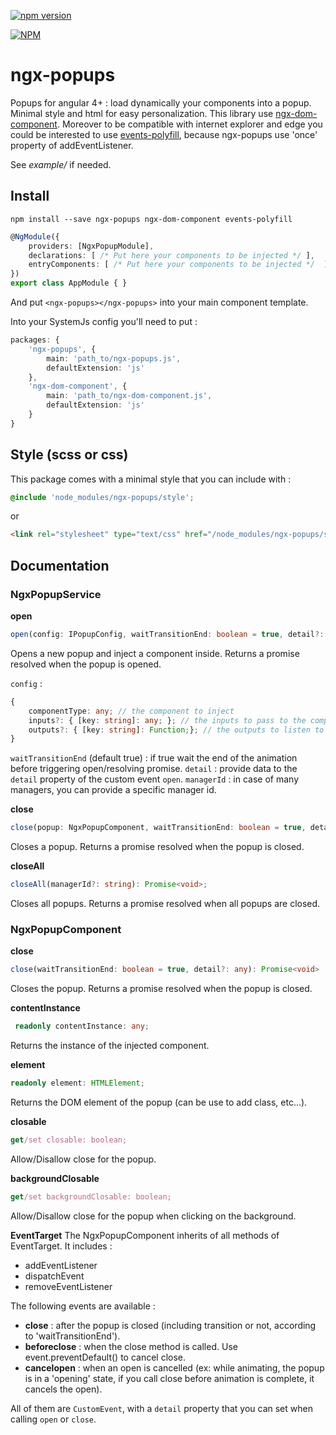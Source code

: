 [![npm version](https://badge.fury.io/js/ngx-popups.svg)](https://www.npmjs.com/package/ngx-popups)

[![NPM](https://nodei.co/npm/ngx-popups.png?downloads=true&downloadRank=true&stars=true)](https://nodei.co/npm/ngx-popups/)

# ngx-popups

Popups for angular 4+ : load dynamically your components into a popup. Minimal style and html for easy personalization.
This library use [ngx-dom-component](https://github.com/lifaon74/ngx-dom-component). Moreover to be compatible with internet explorer and edge you could be interested to use [events-polyfill](https://github.com/lifaon74/events-polyfill), because ngx-popups use 'once' property of addEventListener.

See *example/* if needed.

## Install
```
npm install --save ngx-popups ngx-dom-component events-polyfill
```
```ts
@NgModule({
    providers: [NgxPopupModule],
    declarations: [ /* Put here your components to be injected */ ],
    entryComponents: [ /* Put here your components to be injected */  ],
})
export class AppModule { }
```
And put `<ngx-popups></ngx-popups>` into your main component template.

Into your SystemJs config you'll need to put :
```ts
packages: {
    'ngx-popups', {
		main: 'path_to/ngx-popups.js',
		defaultExtension: 'js'
	},
	'ngx-dom-component', {
		main: 'path_to/ngx-dom-component.js',
		defaultExtension: 'js'
	}
}
```
## Style (scss or css)
This package comes with a minimal style that you can include with :
```scss
@include 'node_modules/ngx-popups/style';
```
or
```html
<link rel="stylesheet" type="text/css" href="/node_modules/ngx-popups/style.css">
```


## Documentation
### NgxPopupService
**open**
```ts
open(config: IPopupConfig, waitTransitionEnd: boolean = true, detail?: any, managerId?: string): Promise<NgxPopupComponent>
```
Opens a new popup and inject a component inside. Returns a promise resolved when the popup is opened.

`config` :
```ts
{
    componentType: any; // the component to inject
    inputs?: { [key: string]: any; }; // the inputs to pass to the component
    outputs?: { [key: string]: Function;}; // the outputs to listen to the component
}
```
`waitTransitionEnd` (default true) : if true wait the end of the animation before triggering open/resolving promise.
`detail` : provide data to the `detail` property of the custom event `open`.
`managerId` : in case of many managers, you can provide a specific manager id.

**close**
```ts
close(popup: NgxPopupComponent, waitTransitionEnd: boolean = true, detail?: any): Promise<void>;
```
Closes a popup. Returns a promise resolved when the popup is closed.

**closeAll**
```ts
closeAll(managerId?: string): Promise<void>;
```
Closes all popups. Returns a promise resolved when all popups are closed.

### NgxPopupComponent
**close**
```ts
close(waitTransitionEnd: boolean = true, detail?: any): Promise<void>
```
Closes the popup. Returns a promise resolved when the popup is closed.

**contentInstance**
```ts
 readonly contentInstance: any;
```
Returns the instance of the injected component.

**element**
```ts
readonly element: HTMLElement;
```
Returns the DOM element of the popup (can be use to add class, etc...).

**closable**
```ts
get/set closable: boolean;
```
Allow/Disallow close for the popup.

**backgroundClosable**
```ts
get/set backgroundClosable: boolean;
```
Allow/Disallow close for the popup when clicking on the background.

**EventTarget**
The NgxPopupComponent inherits of all methods of EventTarget. It includes :
- addEventListener
- dispatchEvent
- removeEventListener

The following events are available :
- **close** : after the popup is closed (including transition or not, according to 'waitTransitionEnd').
- **beforeclose** : when the close method is called. Use event.preventDefault() to cancel close.
- **cancelopen** : when an open is cancelled (ex: while animating, the popup is in a 'opening' state, if you call close before animation is complete, it cancels the open).

All of them are `CustomEvent`, with a `detail` property that you can set when calling `open` or `close`.


